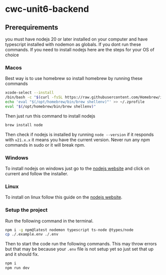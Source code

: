 # cwc-unit6-backend

## Prerequirements

you must have nodejs 20 or later installed on your computer and have typescript installed with nodemon as globals. If you dont run these commands. If you need to install nodejs here are the steps for your OS of choice

### Macos

Best way is to use homebrew so install homebrew by running these commands

```bash
xcode-select --install
/bin/bash -c "$(curl -fsSL https://raw.githubusercontent.com/Homebrew/install/HEAD/install.sh)"
echo 'eval "$(/opt/homebrew/bin/brew shellenv)"' >> ~/.zprofile
eval "$(/opt/homebrew/bin/brew shellenv)"
```

Then just run this command to install nodejs

```bash
brew install node
```

Then check if nodejs is installed by running `node --version` if it responds with `v21.x.x` it means you have the current version. Never run any npm commands in sudo or it will break npm.

### Windows

To install nodejs on windows just go to the [nodejs website](https://nodejs.org/en) and click on current and follow the installer.

### Linux

To install on linux follow this guide on the [nodejs website](https://nodejs.org/en/download/package-manager).

### Setup the project

Run the following command in the terminal.

```bash
npm i -g npm@latest nodemon typescript ts-node @types/node
cp ./.example.env ./.env
```

Then to start the code run the following commands. This may throw errors but that may be because your `.env` file is not setup yet so just set that up and it should fix.

```bash
npm i
npm run dev
```
